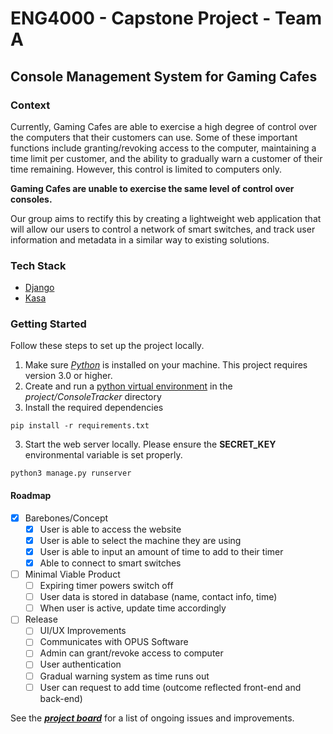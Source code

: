 #   ENG4000 - Capstone Project - Team A
##  Console Management System for Gaming Cafes 

### **Context**
Currently, Gaming Cafes are able to exercise a high degree of control over the computers that their customers can use. Some of these important functions include granting/revoking access to the computer, maintaining a time limit per customer, and the ability to gradually warn a customer of their time remaining. However, this control is limited to computers only. 

**Gaming Cafes are unable to exercise the same level of control over consoles.**

Our group aims to rectify this by creating a lightweight web application that will allow our users to control a network of smart switches, and track user information and metadata in a similar way to existing solutions.

### **Tech Stack**
* [Django](https://www.djangoproject.com/)
* [Kasa](https://github.com/python-kasa/python-kasa)

### **Getting Started**
Follow these steps to set up the project locally.

1. Make sure [*Python*](https://www.python.org/downloads/) is installed on your machine. This project requires version 3.0 or higher.
1. Create and run a [python virtual environment](https://packaging.python.org/guides/installing-using-pip-and-virtual-environments/) in the *project/ConsoleTracker* directory
2. Install the required dependencies

```
pip install -r requirements.txt
```
3. Start the web server locally. Please ensure the **SECRET_KEY** environmental variable is set properly.
```
python3 manage.py runserver
```

#### **Roadmap**
- [x] Barebones/Concept
    - [x] User is able to access the website
    - [x] User is able to select the machine they are using
    - [x] User is able to input an amount of time to add to their timer
    - [x] Able to connect to smart switches
- [ ] Minimal Viable Product
    - [ ] Expiring timer powers switch off
    - [ ] User data is stored in database (name, contact info, time)
    - [ ] When user is active, update time accordingly
- [ ] Release
    - [ ] UI/UX Improvements
    - [ ] Communicates with OPUS Software
    - [ ] Admin can grant/revoke access to computer
    - [ ] User authentication
    - [ ] Gradual warning system as time runs out
    - [ ] User can request to add time (outcome reflected front-end and back-end)

See the [***project board***](https://github.com/orgs/ENG4000-Team-A/projects/2) for a list of ongoing issues and improvements.

        
